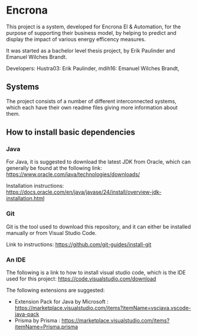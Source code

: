 # Encrona

This project is a system, developed for Encrona El & Automation, for the purpose of supporting their business model, by helping to predict and display the impact of various energy efficency measures. 

It was started as a bachelor level thesis project, by Erik Paulinder and Emanuel Wilches Brandt. 

Developers:
Hustra03: Erik Paulinder, 
mdih16: Emanuel Wilches Brandt, 

## Systems

The project consists of a number of different interconnected systems, which each have their own readme files giving more information about them.

## How to install basic dependencies

### Java

For Java, it is suggested to download the latest JDK from Oracle, which can generally be found at the following link: https://www.oracle.com/java/technologies/downloads/ 

Installation instructions: https://docs.oracle.com/en/java/javase/24/install/overview-jdk-installation.html 

### Git

Git is the tool used to download this repository, and it can either be installed manually or from Visual Studio Code. 

Link to instructions: https://github.com/git-guides/install-git 

### An IDE

The following is a link to how to install visual studio code, which is the IDE used for this project: https://code.visualstudio.com/download  

The following extensions are suggested: 
- Extension Pack for Java by Microsoft : https://marketplace.visualstudio.com/items?itemName=vscjava.vscode-java-pack
- Prisma by Prisma : https://marketplace.visualstudio.com/items?itemName=Prisma.prisma
  
